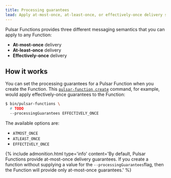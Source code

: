 ```yaml
---
title: Processing guarantees
lead: Apply at-most-once, at-least-once, or effectively-once delivery semantics to Pulsar Functions
---
```


Pulsar Functions provides three different messaging semantics that you can apply to any Function:

* **At-most-once** delivery
* **At-least-once** delivery
* **Effectively-once** delivery

## How it works

You can set the processing guarantees for a Pulsar Function when you create the Function. This [`pulsar-function create`](../../reference/CliTools#pulsar-functions-create) command, for example, would apply effectively-once guarantees to the Function:

```bash
$ bin/pulsar-functions \
  # TODO
  --processingGuarantees EFFECTIVELY_ONCE
```

The available options are:

* `ATMOST_ONCE`
* `ATLEAST_ONCE`
* `EFFECTIVELY_ONCE`

{% include admonition.html type='info' content='By default, Pulsar Functions provide at-most-once delivery guarantees. If you create a function without supplying a value for the `--processingGuarantees`flag, then the Function will provide only at-most-once guarantees.' %}